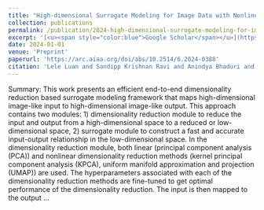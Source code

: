 ```yaml
---
title: "High-dimensional Surrogate Modeling for Image Data with Nonlinear Dimension Reduction"
collection: publications
permalink: /publication/2024-high-dimensional-surrogate-modeling-for-image-data
excerpt: '[<u><span style="color:blue">Google Scholar</span></u>](https://scholar.google.com/scholar?q=High-dimensional+Surrogate+Modeling+for+Image+Data+with+Nonlinear+Dimension+Reduction)'
date: 2024-01-01
venue: 'Preprint'
paperurl: 'https://arc.aiaa.org/doi/abs/10.2514/6.2024-0388'
citation: 'Lele Luan and Sandipp Krishnan Ravi and Anindya Bhaduri and Piyush Pandita and Liping Wang and Nesar Ramachandra and Sandeep Madireddy (2024). "High-dimensional Surrogate Modeling for Image Data with Nonlinear Dimension Reduction". Preprint.'
---
```


Summary: This work presents an efficient end-to-end dimensionality reduction based surrogate modeling framework that maps high-dimensional image-like input to high-dimensional image-like output. This approach contains two modules: 1) dimensionality reduction module to reduce the input and output from a high-dimensional space to a reduced or low-dimensional space, 2) surrogate module to construct a fast and accurate input-output relationship in the low-dimensional space. In the dimensionality reduction module, both linear (principal component analysis (PCA)) and nonlinear dimensionality reduction methods (kernel principal component analysis (KPCA), uniform manifold approximation and projection (UMAP)) are used. The hyperparameters associated with each of the dimensionality reduction methods are fine-tuned to get optimal performance of the dimensionality reduction. The input is then mapped to the output …
